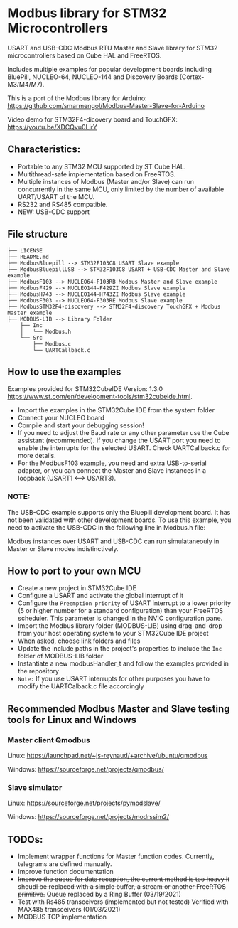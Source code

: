 # Modbus library for STM32 Microcontrollers
USART and USB-CDC Modbus RTU Master and Slave library for STM32 microcontrollers 
based on Cube HAL and FreeRTOS.



Includes multiple examples for popular development boards including BluePill, NUCLEO-64, 
NUCLEO-144 and Discovery Boards (Cortex-M3/M4/M7).

This is a port of the Modbus library for Arduino: https://github.com/smarmengol/Modbus-Master-Slave-for-Arduino

Video demo for STM32F4-dicovery board and TouchGFX: https://youtu.be/XDCQvu0LirY

## Characteristics:
- Portable to any STM32 MCU supported by ST Cube HAL.
- Multithread-safe implementation based on FreeRTOS. 
- Multiple instances of Modbus (Master and/or Slave) can run concurrently in the same MCU,
  only limited by the number of available UART/USART of the MCU.
- RS232 and RS485 compatible.
- NEW: USB-CDC support 



## File structure
```
├── LICENSE
├── README.md
├── ModbusBluepill --> STM32F103C8 USART Slave example
├── ModbusBluepillUSB --> STM32F103C8 USART + USB-CDC Master and Slave example
├── ModbusF103 --> NUCLEO64-F103RB Modbus Master and Slave example
├── ModbusF429 --> NUCLEO144-F429ZI Modbus Slave example
├── ModbusH743 --> NUCLEO144-H743ZI Modbus Slave example
├── ModbusF303 --> NUCLEO64-F303RE Modbus Slave example
├── ModbusSTM32F4-discovery --> STM32F4-discovery TouchGFX + Modbus Master example
├── MODBUS-LIB --> Library Folder
    ├── Inc
    │   └── Modbus.h 
    └── Src
        ├── Modbus.c 
        └── UARTCallback.c 
```
## How to use the examples
Examples provided for STM32CubeIDE Version: 1.3.0 https://www.st.com/en/development-tools/stm32cubeide.html.

- Import the examples in the STM32Cube IDE from the system folder
- Connect your NUCLEO board
- Compile and start your debugging session!
- If you need to adjust the Baud rate or any other parameter use the Cube assistant (recommended). If you change the USART port you need to enable the interrupts for the selected USART. Check UARTCallback.c for more details.
- For the ModbusF103 example, you need and extra USB-to-serial adapter, or you can connect the Master and Slave instances in a loopback (USART1 <--> USART3).

### NOTE:
The USB-CDC example supports only the Bluepill development board. It has not been validated with other development boards.
To use this example, you need to activate the USB-CDC in the following line in Modbus.h file:



Modbus instances over USART and USB-CDC  can run simulataneouly in Master or Slave modes indistinctively.


## How to port to your own MCU
- Create a new project in STM32Cube IDE
- Configure a USART and activate the global interrupt of it
- Configure the `Preemption priority` of USART interrupt to a lower priority (5 or higher number for a standard configuration) than your FreeRTOS scheduler. This parameter is changed in the NVIC configuration pane.
- Import the Modbus library folder (MODBUS-LIB) using drag-and-drop from your host operating system to your STM32Cube IDE project
- When asked, choose link folders and files
- Update the include paths in the project's properties to include the `Inc` folder of MODBUS-LIB folder
- Instantiate a new modbusHandler_t and follow the examples provided in the repository 
- `Note:` If you use USART interrupts for other purposes you have to modify the UARTCalback.c file accordingly


## Recommended Modbus Master and Slave testing tools for Linux and Windows

### Master client Qmodbus
Linux:    https://launchpad.net/~js-reynaud/+archive/ubuntu/qmodbus

Windows:  https://sourceforge.net/projects/qmodbus/

### Slave simulator
Linux: https://sourceforge.net/projects/pymodslave/

Windows: https://sourceforge.net/projects/modrssim2/

## TODOs:
- Implement wrapper functions for Master function codes. Currently, telegrams are defined manually. 
- Improve function documentation
- ~~Improve the queue for data reception, the current method is too heavy it shoudl be replaced with a simple buffer, a stream or another FreeRTOS primitive.~~ Queue replaced by a Ring Buffer (03/19/2021)
- ~~Test with Rs485 transceivers (implemented but not tested)~~ Verified with MAX485 transceivers (01/03/2021)
- MODBUS TCP implementation

